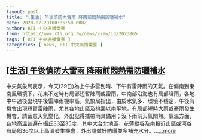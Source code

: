 ```yaml
---
layout: post
title: "[生活] 午後慎防大雷雨 降雨前悶熱需防曬補水"
date: 2020-07-29T00:35:50.000Z
author: RTI 中央廣播電臺
from: https://www.rti.org.tw/news/view/id/2073865
tags: [ RTI 中央廣播電臺 ]
categories: [ news, RTI 中央廣播電臺 ]
---
```

<!--1595982950000-->
[[生活] 午後慎防大雷雨 降雨前悶熱需防曬補水](https://www.rti.org.tw/news/view/id/2073865)
------

<div>
中央氣象局表示，今天(29日)為上午多雲到晴、下午有雷陣雨的天氣。在偏南到東南風環境下，花東不定時有局部短暫陣雨或雷雨，中南部沿海也有局部降雨，各地中午過後出現午後雷陣雨機率高。氣象局指出，由於水氣多、環境不穩定，午後有機會出現短暫雷陣雨，尤其各地山區及桃園以南平地，有局部短時大雨或豪雨發生機會，請留意天氣變化，外出記得攜帶雨具備用；沒下雨前天氣悶熱。氣溫方面，各地高溫普遍在攝氏33至35度，其中大台北地區、花蓮縱谷及南投近山區或河谷有局部36度以上高溫發生機會，外出請做好防曬並多補充水分。...<a target="_blank" href="https://www.rti.org.tw/news/view/id/2073865">...more</a>
</div>
